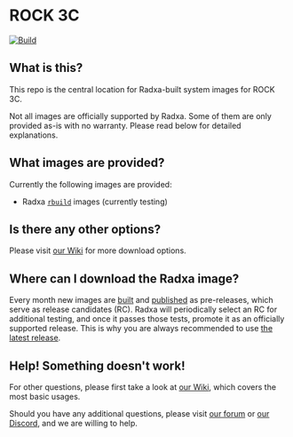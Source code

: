 # ROCK 3C
[![Build](https://github.com/radxa-build/rock-3c/actions/workflows/build.yml/badge.svg)](https://github.com/radxa-build/rock-3c/actions/workflows/build.yml)

## What is this?

This repo is the central location for Radxa-built system images for ROCK 3C.

Not all images are officially supported by Radxa. Some of them are only provided as-is with no warranty. Please read below for detailed explanations.

## What images are provided?

Currently the following images are provided:
* Radxa [`rbuild`](https://github.com/radxa-repo/rbuild) images (currently testing)

## Is there any other options?

Please visit [our Wiki](https://wiki.radxa.com/Rock3/downloads) for more download options.

## Where can I download the Radxa image?

Every month new images are [built](https://github.com/radxa-build/rock-3c/actions/workflows/build.yml) and [published](https://github.com/radxa-build/rock-3c/releases) as pre-releases, which serve as release candidates (RC). Radxa will periodically select an RC for additional testing, and once it passes those tests, promote it as an officially supported release. This is why you are always recommended to use [the latest release](https://github.com/radxa-build/rock-3c/releases/latest).

## Help! Something doesn't work!

For other questions, please first take a look at [our Wiki](https://wiki.radxa.com/Rock3), which covers the most basic usages.

Should you have any additional questions, please visit [our forum](https://forum.radxa.com/) or [our Discord](https://rock.sh/go), and we are willing to help.
